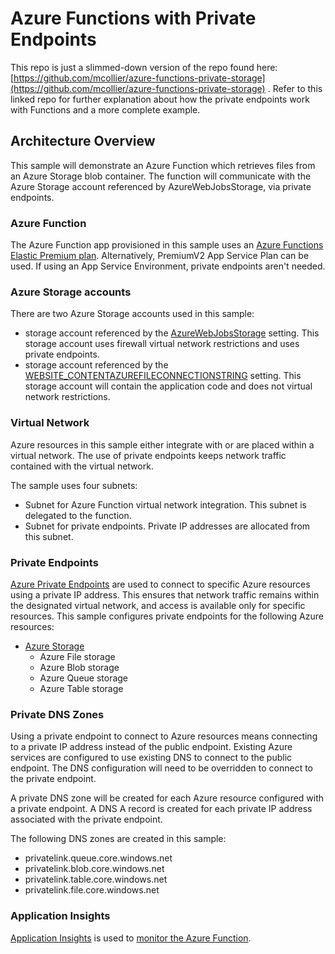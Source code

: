 # Azure Functions with Private Endpoints

This repo is just a slimmed-down version of the repo found here:
[https://github.com/mcollier/azure-functions-private-storage](https://github.com/mcollier/azure-functions-private-storage) . Refer to this linked repo for further explanation about how the private endpoints work with Functions and a more complete example.

## Architecture Overview

This sample will demonstrate an Azure Function which retrieves files from an Azure Storage blob container.  The function will communicate with the Azure Storage account referenced by AzureWebJobsStorage, via private endpoints.  

### Azure Function

The Azure Function app provisioned in this sample uses an [Azure Functions Elastic Premium plan](https://docs.microsoft.com/azure/azure-functions/functions-premium-plan#features). Alternatively, PremiumV2 App Service Plan can be used. If using an App Service Environment, private endpoints aren't needed.

### Azure Storage accounts

There are two Azure Storage accounts used in this sample:
- storage account referenced by the [AzureWebJobsStorage](https://docs.microsoft.com/azure/azure-functions/functions-app-settings#azurewebjobsstorage) setting. This storage account uses firewall virtual network restrictions and uses private endpoints.
- storage account referenced by the [WEBSITE_CONTENTAZUREFILECONNECTIONSTRING](https://docs.microsoft.com/azure/azure-functions/functions-app-settings#website_contentazurefileconnectionstring) setting. This storage account will contain the application code and does not virtual network restrictions.

### Virtual Network

Azure resources in this sample either integrate with or are placed within a virtual network. The use of private endpoints keeps network traffic contained with the virtual network.

The sample uses four subnets:

- Subnet for Azure Function virtual network integration.  This subnet is delegated to the function.
- Subnet for private endpoints.  Private IP addresses are allocated from this subnet.

### Private Endpoints

[Azure Private Endpoints](https://docs.microsoft.com/azure/private-link/private-endpoint-overview) are used to connect to specific Azure resources using a private IP address.  This ensures that network traffic remains within the designated virtual network, and access is available only for specific resources.  This sample configures private endpoints for the following Azure resources:

- [Azure Storage](https://docs.microsoft.com/azure/storage/common/storage-private-endpoints)
  - Azure File storage
  - Azure Blob storage
  - Azure Queue storage
  - Azure Table storage
  
### Private DNS Zones

Using a private endpoint to connect to Azure resources means connecting to a private IP address instead of the public endpoint.  Existing Azure services are configured to use existing DNS to connect to the public endpoint.  The DNS configuration will need to be overridden to connect to the private endpoint.

A private DNS zone will be created for each Azure resource configured with a private endpoint.  A DNS A record is created for each private IP address associated with the private endpoint. 

The following DNS zones are created in this sample:

- privatelink.queue.core.windows.net
- privatelink.blob.core.windows.net
- privatelink.table.core.windows.net
- privatelink.file.core.windows.net

### Application Insights

[Application Insights](https://docs.microsoft.com/azure/azure-monitor/app/app-insights-overview) is used to [monitor the Azure Function](https://docs.microsoft.com/azure/azure-functions/functions-monitoring).